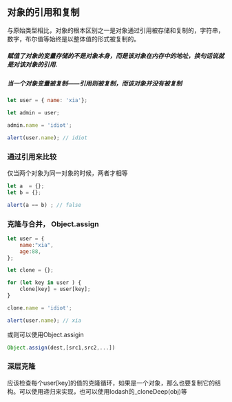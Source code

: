 ## 对象的引用和复制

与原始类型相比，对象的根本区别之一是对象通过引用被存储和复制的，字符串，数字，布尔值等始终是以整体值的形式被复制的。

##### 赋值了对象的变量存储的不是对象本身，而是该对象在内存中的地址，换句话说就是对该对象的引用.

##### 当一个对象变量被复制——引用则被复制，而该对象并没有被复制

```js
let user = { name: 'xia'};

let admin = user;

admin.name = 'idiot';

alert(user.name); // idiot
```



### 通过引用来比较

仅当两个对象为同一对象的时候，两者才相等

```js
let a  = {};
let b = {};

alert(a == b) ; // false 
```

### 克隆与合并， Object.assign

```js
let user = {
	name:"xia",
	age:88,
};

let clone = {};

for (let key in user ) {
	clone[key] = user[key];
}

clone.name = 'idiot';

alert(user.name); // xia
```

或则可以使用Object.assigin

```js
Object.assign(dest,[src1,src2,...])
```

### 深层克隆

应该检查每个user[key]的值的克隆循环，如果是一个对象，那么也要复制它的结构。可以使用递归来实现，也可以使用lodash的_cloneDeep(obj)等